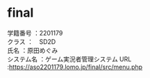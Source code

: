 # final
学籍番号  ：2201179<br>
クラス    ：　SD2D<br>
氏名     ：原田めぐみ<br>
システム名 ：ゲーム実況者管理システム
URL      :https://aso2201179.lomo.jp/final/src/menu.php
